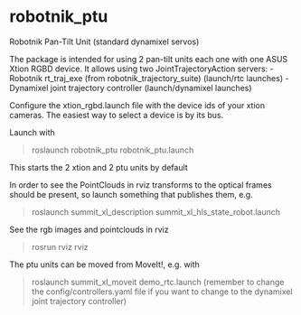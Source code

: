 # robotnik_ptu
Robotnik Pan-Tilt Unit (standard dynamixel servos)

The package is intended for using 2 pan-tilt units each one with one ASUS Xtion RGBD device. It allows using two JointTrajectoryAction servers:
  -Robotnik rt_traj_exe (from robotnik_trajectory_suite) (launch/rtc launches)
  -Dynamixel joint trajectory controller (launch/dynamixel launches)

Configure the xtion_rgbd.launch file with the device ids of your xtion cameras. The easiest way to select a device is by its bus.  

Launch with 

>roslaunch robotnik_ptu robotnik_ptu.launch

This starts the 2 xtion and 2 ptu units by default

In order to see the PointClouds in rviz transforms to the optical frames should be present, so launch something that publishes them, e.g.

>roslaunch summit_xl_description summit_xl_hls_state_robot.launch

See the rgb images and pointclouds in rviz

>rosrun rviz rviz 

The ptu units can be moved from MoveIt!, e.g. with 

>roslaunch summit_xl_moveit demo_rtc.launch (remember to change the config/controllers.yaml file if you want to change to the dynamixel joint trajectory controller)


